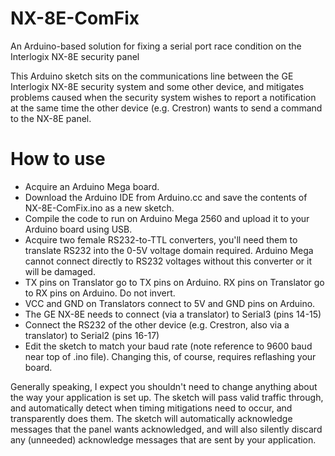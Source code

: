 # NX-8E-ComFix
An Arduino-based solution for fixing a serial port race condition on the Interlogix NX-8E security panel

This Arduino sketch sits on the communications line between the GE Interlogix NX-8E security system and some other device, and mitigates
problems caused when the security system wishes to report a notification at the same time the other device (e.g. Crestron) wants to
send a command to the NX-8E panel.

# How to use

* Acquire an Arduino Mega board.
* Download the Arduino IDE from Arduino.cc and save the contents of NX-8E-ComFix.ino as a new sketch.
* Compile the code to run on Arduino Mega 2560 and upload it to your Arduino board using USB.
* Acquire two female RS232-to-TTL converters, you'll need them to translate RS232 into the 0-5V voltage domain required.  Arduino Mega cannot connect directly to RS232 voltages without this converter or it will be damaged.
* TX pins on Translator go to TX pins on Arduino.  RX pins on Translator go to RX pins on Arduino.  Do not invert.
* VCC and GND on Translators connect to 5V and GND pins on Arduino.
* The GE NX-8E needs to connect (via a translator) to Serial3 (pins 14-15)
* Connect the RS232 of the other device (e.g. Crestron, also via a translator) to Serial2 (pins 16-17)
* Edit the sketch to match your baud rate (note reference to 9600 baud near top of .ino file).  Changing this, of course, requires reflashing your board.

Generally speaking, I expect you shouldn't need to change anything about the way your application is set up.
The sketch will pass valid traffic through, and automatically detect when timing mitigations need to occur, and
transparently does them.  The sketch will automatically acknowledge messages that the panel wants acknowledged,
and will also silently discard any (unneeded) acknowledge messages that are sent by your application.
